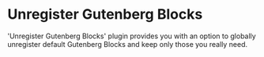 # Unregister Gutenberg Blocks

'Unregister Gutenberg Blocks' plugin provides you with an option to globally unregister default Gutenberg Blocks and keep only those you really need.
